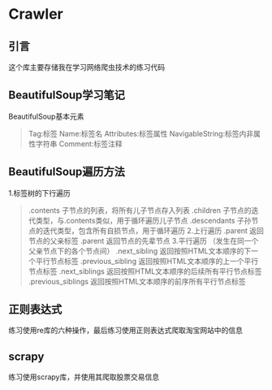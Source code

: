 # Crawler

## 引言
这个库主要存储我在学习网络爬虫技术的练习代码

## BeautifulSoup学习笔记
BeautifulSoup基本元素
>Tag:标签
>Name:标签名
>Attributes:标签属性
>NavigableString:标签内非属性字符串
>Comment:标签注释

## BeautifulSoup遍历方法
1.标签树的下行遍历
>.contents   子节点的列表，将<Tag>所有儿子节点存入列表
>.children    子节点的迭代类型，与.contents类似，用于循环遍历儿子节点
>.descendants   子孙节点的迭代类型，包含所有自损节点，用于循环遍历
2.上行遍历
>.parent   返回节点的父亲标签
>.parent   返回节点的先辈节点
3.平行遍历 （发生在同一个父亲节点下的各个节点间）
>.next_sibling   返回按照HTML文本顺序的下一个平行节点标签
>.previous_sibling   返回按照HTML文本顺序的上一个平行节点标签
>.next_siblings   返回按照HTML文本顺序的后续所有平行节点标签
>.previous_siblings   返回按照HTML文本顺序的前序所有平行节点标签

## 正则表达式
练习使用re库的六种操作，最后练习使用正则表达式爬取淘宝网站中的信息

## scrapy
练习使用scrapy库，并使用其爬取股票交易信息
